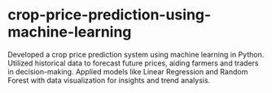 # crop-price-prediction-using-machine-learning
Developed a crop price prediction system using machine learning in Python. Utilized historical data to forecast future prices, aiding farmers and traders in decision-making. Applied models like Linear Regression and Random Forest with data visualization for insights and trend analysis.
